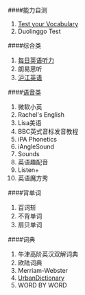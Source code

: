 ####能力自测

1.  [Test your Vocabulary](http://testyourvocab.com/)
2. Duolinggo Test

####综合类
1. [每日英语听力](http://dict.eudic.net/ting)  
2. 朗易思听
3. [沪江英语](http://www.hjenglish.com/)

####[语音类](https://shimo.im/doc/CBf67gwVhPMzSdMP)
1. 微软小英
2. Rachel's English
3. Lisa美语
4. BBC英式音标发音教程
5. iPA Phonetics
6. iAngleSound
7. Sounds
8. 英语趣配音
9. Listen+
9. 英语魔方秀

####背单词
1. 百词斩
2. 不背单词
3. 扇贝单词

####词典
1. 牛津高阶英汉双解词典
2. 欧陆词典
3. Merriam-Webster
4. [UrbanDictionary](http://www.urbandictionary.com/) 
5. WORD BY WORD
